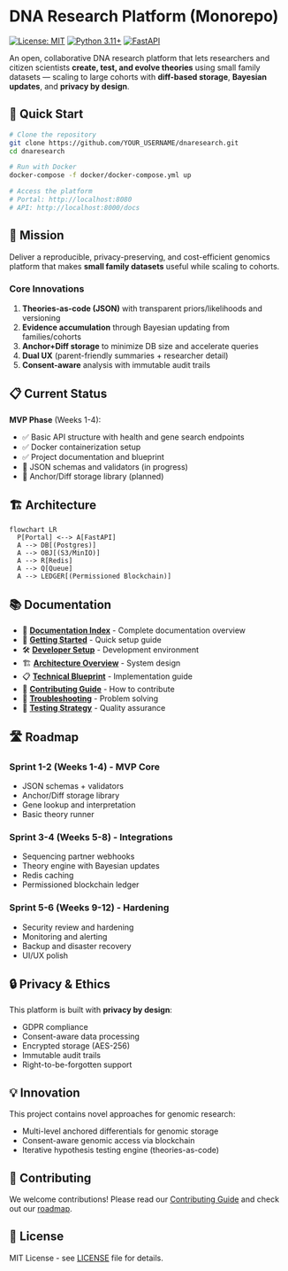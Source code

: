 # DNA Research Platform (Monorepo)

[![License: MIT](https://img.shields.io/badge/License-MIT-yellow.svg)](https://opensource.org/licenses/MIT)
[![Python 3.11+](https://img.shields.io/badge/python-3.11+-blue.svg)](https://www.python.org/downloads/)
[![FastAPI](https://img.shields.io/badge/FastAPI-0.111.0-009688.svg)](https://fastapi.tiangolo.com)

An open, collaborative DNA research platform that lets researchers and citizen scientists **create, test, and evolve theories** using small family datasets — scaling to large cohorts with **diff-based storage**, **Bayesian updates**, and **privacy by design**.

## 🚀 Quick Start

```bash
# Clone the repository
git clone https://github.com/YOUR_USERNAME/dnaresearch.git
cd dnaresearch

# Run with Docker
docker-compose -f docker/docker-compose.yml up

# Access the platform
# Portal: http://localhost:8080
# API: http://localhost:8000/docs
```

## 🎯 Mission

Deliver a reproducible, privacy-preserving, and cost-efficient genomics platform that makes **small family datasets** useful while scaling to cohorts.

### Core Innovations
1. **Theories-as-code (JSON)** with transparent priors/likelihoods and versioning
2. **Evidence accumulation** through Bayesian updating from families/cohorts
3. **Anchor+Diff storage** to minimize DB size and accelerate queries
4. **Dual UX** (parent-friendly summaries + researcher detail)
5. **Consent-aware** analysis with immutable audit trails

## 📋 Current Status

**MVP Phase** (Weeks 1-4):
- ✅ Basic API structure with health and gene search endpoints
- ✅ Docker containerization setup
- ✅ Project documentation and blueprint
- 🔄 JSON schemas and validators (in progress)
- 🔄 Anchor/Diff storage library (planned)

## 🏗️ Architecture

```mermaid
flowchart LR
  P[Portal] <--> A[FastAPI]
  A --> DB[(Postgres)]
  A --> OBJ[(S3/MinIO)]
  A --> R[Redis]
  A --> Q[Queue]
  A --> LEDGER[(Permissioned Blockchain)]
```

## 📚 Documentation

- 📖 **[Documentation Index](docs/README.md)** - Complete documentation overview
- 🚀 **[Getting Started](docs/user/getting-started.md)** - Quick setup guide
- 🛠️ **[Developer Setup](docs/developer/setup.md)** - Development environment
- 🏗️ **[Architecture Overview](docs/architecture/overview.md)** - System design
- 📋 **[Technical Blueprint](docs/architecture/technical-blueprint.md)** - Implementation guide
- 🤝 **[Contributing Guide](docs/developer/contributing.md)** - How to contribute
- 🔧 **[Troubleshooting](docs/troubleshooting/common-issues.md)** - Problem solving
- 🧪 **[Testing Strategy](docs/testing/testing-strategy.md)** - Quality assurance

## 🛣️ Roadmap

### Sprint 1-2 (Weeks 1-4) - MVP Core
- JSON schemas + validators
- Anchor/Diff storage library
- Gene lookup and interpretation
- Basic theory runner

### Sprint 3-4 (Weeks 5-8) - Integrations
- Sequencing partner webhooks
- Theory engine with Bayesian updates
- Redis caching
- Permissioned blockchain ledger

### Sprint 5-6 (Weeks 9-12) - Hardening
- Security review and hardening
- Monitoring and alerting
- Backup and disaster recovery
- UI/UX polish

## 🔒 Privacy & Ethics

This platform is built with **privacy by design**:
- GDPR compliance
- Consent-aware data processing
- Encrypted storage (AES-256)
- Immutable audit trails
- Right-to-be-forgotten support

## 💡 Innovation

This project contains novel approaches for genomic research:
- Multi-level anchored differentials for genomic storage
- Consent-aware genomic access via blockchain
- Iterative hypothesis testing engine (theories-as-code)

## 🤝 Contributing

We welcome contributions! Please read our [Contributing Guide](docs/developer/contributing.md) and check out our [roadmap](docs/architecture/technical-blueprint.md#13-roadmap).

## 📄 License

MIT License - see [LICENSE](LICENSE) file for details.